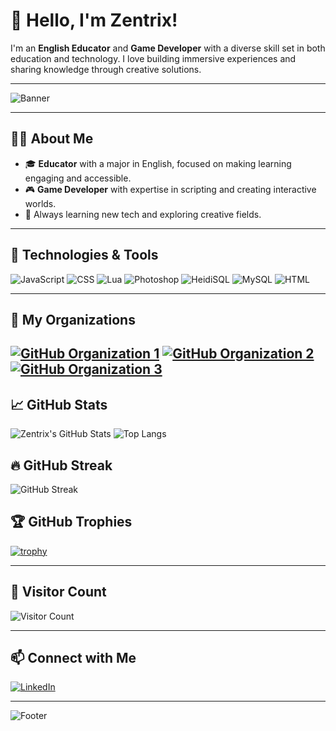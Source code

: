 
# 👋 Hello, I'm Zentrix! 

I'm an **English Educator** and **Game Developer** with a diverse skill set in both education and technology. I love building immersive experiences and sharing knowledge through creative solutions.

---

![Banner](https://via.placeholder.com/800x200.png?text=Welcome+to+My+GitHub+Profile)

---

## 🧑‍🏫 About Me

- 🎓 **Educator** with a major in English, focused on making learning engaging and accessible.
- 🎮 **Game Developer** with expertise in scripting and creating interactive worlds.
- 🌱 Always learning new tech and exploring creative fields.

---

## 🔧 Technologies & Tools

![JavaScript](https://img.shields.io/badge/JavaScript-F7DF1E?style=for-the-badge&logo=javascript&logoColor=black)
![CSS](https://img.shields.io/badge/CSS-1572B6?style=for-the-badge&logo=css3&logoColor=white)
![Lua](https://img.shields.io/badge/Lua-2C2D72?style=for-the-badge&logo=lua&logoColor=white)
![Photoshop](https://img.shields.io/badge/Adobe_Photoshop-31A8FF?style=for-the-badge&logo=adobe-photoshop&logoColor=white)
![HeidiSQL](https://img.shields.io/badge/HeidiSQL-4479A1?style=for-the-badge&logo=heidisql&logoColor=white)
![MySQL](https://img.shields.io/badge/MySQL-4479A1?style=for-the-badge&logo=mysql&logoColor=white)
![HTML](https://img.shields.io/badge/HTML-E34F26?style=for-the-badge&logo=html5&logoColor=white)

---
## 👥 My Organizations

[![GitHub Organization 1](https://img.shields.io/badge/TheBillionaireCity-000000?style=for-the-badge&logo=github&logoColor=white)](https://github.com/The-Billionaire-City)
[![GitHub Organization 2](https://img.shields.io/badge/WAGERCITY-000000?style=for-the-badge&logo=github&logoColor=white)](https://github.com/WAGER-CT)
[![GitHub Organization 3](https://img.shields.io/badge/MIDNIGHTRP-000000?style=for-the-badge&logo=github&logoColor=white)](https://github.com/Istribo-Gang)
---

## 📈 GitHub Stats

![Zentrix's GitHub Stats](https://github-readme-stats.vercel.app/api?username=ZaynTalastas&show_icons=true&theme=tokyonight)
![Top Langs](https://github-readme-stats.vercel.app/api/top-langs/?username=ZaynTalastas&layout=compact&theme=tokyonight)

## 🔥 GitHub Streak

![GitHub Streak](https://streak-stats.demolab.com/?user=ZaynTalastas&theme=tokyonight&hide_border=true)


## 🏆 GitHub Trophies

[![trophy](https://github-profile-trophy.vercel.app/?username=ZaynTalastas&theme=onedark)](https://github.com/ryo-ma/github-profile-trophy)

---

## 👀 Visitor Count

![Visitor Count](https://komarev.com/ghpvc/?username=ZaynTalastas&color=blue&style=flat-square)

---

## 📫 Connect with Me

[![LinkedIn](https://img.shields.io/badge/LinkedIn-0A66C2?style=for-the-badge&logo=linkedin&logoColor=white)](https://www.linkedin.com/in/jose-mari-delos-reyes/)


---

![Footer](https://via.placeholder.com/800x50.png?text=Thanks+for+visiting!)


